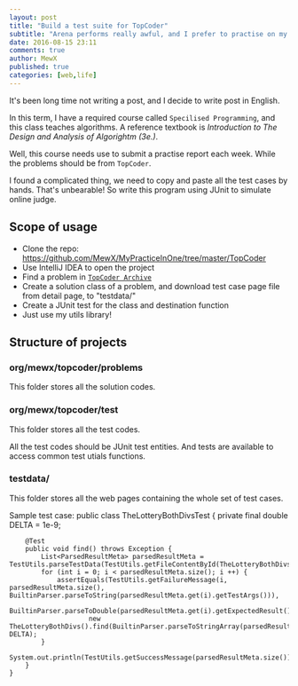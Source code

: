 ```yaml
---
layout: post
title: "Build a test suite for TopCoder"
subtitle: "Arena performs really awful, and I prefer to practise on my own"
date: 2016-08-15 23:11
comments: true
author: MewX
published: true
categories: [web,life]
---
```


It's been long time not writing a post, and I decide to write post in English.

In this term, I have a required course called `Specilised Programming`, and this class teaches algorithms. A reference textbook is *Introduction to The Design and Analysis of Algorightm (3e.)*.

Well, this course needs use to submit a practise report each week. While the problems should be from `TopCoder`.

I found a complicated thing, we need to copy and paste all the test cases by hands. That's unbearable! So write this program using JUnit to simulate online judge.

## Scope of usage

- Clone the repo: https://github.com/MewX/MyPracticeInOne/tree/master/TopCoder
- Use IntelliJ IDEA to open the project
- Find a problem in [`TopCoder Archive`](https://www.topcoder.com/tc?module=ProblemArchive)
- Create a solution class of a problem, and download test case page file from detail page, to "testdata/"
- Create a JUnit test for the class and destination function
- Just use my utils library!

## Structure of projects

### org/mewx/topcoder/problems

This folder stores all the solution codes.

### org/mewx/topcoder/test

This folder stores all the test codes.

All the test codes should be JUnit test entities. And tests are available to access common test utials functions.  

### testdata/

This folder stores all the web pages containing the whole set of test cases.

Sample test case:
    public class TheLotteryBothDivsTest {
        private final double DELTA = 1e-9;

        @Test
        public void find() throws Exception {
            List<ParsedResultMeta> parsedResultMeta = TestUtils.parseTestData(TestUtils.getFileContentById(TheLotteryBothDivs.id));
            for (int i = 0; i < parsedResultMeta.size(); i ++) {
                assertEquals(TestUtils.getFailureMessage(i, parsedResultMeta.size(), BuiltinParser.parseToString(parsedResultMeta.get(i).getTestArgs())),
                        BuiltinParser.parseToDouble(parsedResultMeta.get(i).getExpectedResult()),
                        new TheLotteryBothDivs().find(BuiltinParser.parseToStringArray(parsedResultMeta.get(i).getTestArgs())), DELTA);
            }
            System.out.println(TestUtils.getSuccessMessage(parsedResultMeta.size()));
        }
    }
